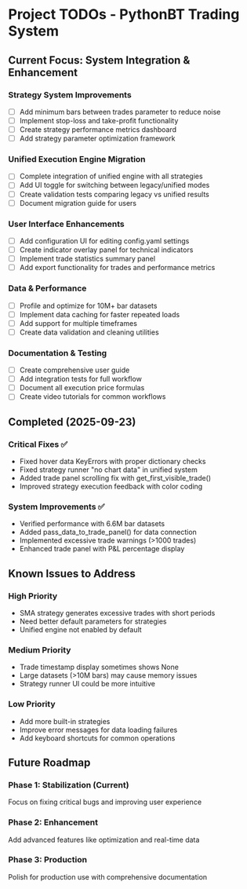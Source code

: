 # Project TODOs - PythonBT Trading System

## Current Focus: System Integration & Enhancement

### Strategy System Improvements
- [ ] Add minimum bars between trades parameter to reduce noise
- [ ] Implement stop-loss and take-profit functionality
- [ ] Create strategy performance metrics dashboard
- [ ] Add strategy parameter optimization framework

### Unified Execution Engine Migration
- [ ] Complete integration of unified engine with all strategies
- [ ] Add UI toggle for switching between legacy/unified modes
- [ ] Create validation tests comparing legacy vs unified results
- [ ] Document migration guide for users

### User Interface Enhancements
- [ ] Add configuration UI for editing config.yaml settings
- [ ] Create indicator overlay panel for technical indicators
- [ ] Implement trade statistics summary panel
- [ ] Add export functionality for trades and performance metrics

### Data & Performance
- [ ] Profile and optimize for 10M+ bar datasets
- [ ] Implement data caching for faster repeated loads
- [ ] Add support for multiple timeframes
- [ ] Create data validation and cleaning utilities

### Documentation & Testing
- [ ] Create comprehensive user guide
- [ ] Add integration tests for full workflow
- [ ] Document all execution price formulas
- [ ] Create video tutorials for common workflows

## Completed (2025-09-23)

### Critical Fixes ✅
- Fixed hover data KeyErrors with proper dictionary checks
- Fixed strategy runner "no chart data" in unified system
- Added trade panel scrolling fix with get_first_visible_trade()
- Improved strategy execution feedback with color coding

### System Improvements ✅
- Verified performance with 6.6M bar datasets
- Added pass_data_to_trade_panel() for data connection
- Implemented excessive trade warnings (>1000 trades)
- Enhanced trade panel with P&L percentage display

## Known Issues to Address

### High Priority
- SMA strategy generates excessive trades with short periods
- Need better default parameters for strategies
- Unified engine not enabled by default

### Medium Priority
- Trade timestamp display sometimes shows None
- Large datasets (>10M bars) may cause memory issues
- Strategy runner UI could be more intuitive

### Low Priority
- Add more built-in strategies
- Improve error messages for data loading failures
- Add keyboard shortcuts for common operations

## Future Roadmap

### Phase 1: Stabilization (Current)
Focus on fixing critical bugs and improving user experience

### Phase 2: Enhancement
Add advanced features like optimization and real-time data

### Phase 3: Production
Polish for production use with comprehensive documentation